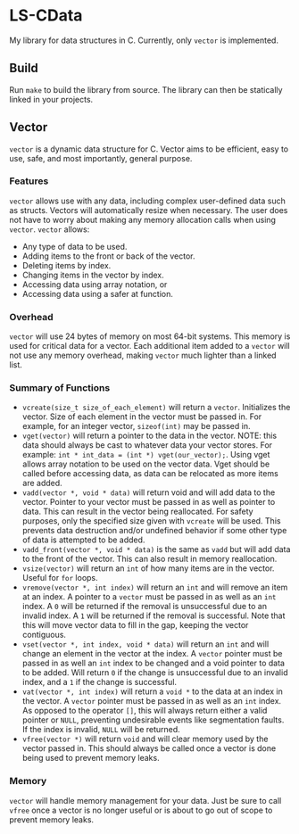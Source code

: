 # LS-CData
My library for data structures in C. Currently, only `vector` is implemented.

## Build
Run `make` to build the library from source. The library can then be statically linked in your projects.

## Vector
`vector` is a dynamic data structure for C. Vector aims to be efficient, easy to use,
safe, and most importantly, general purpose.

### Features
`vector` allows use with any data, including complex user-defined data such as structs.
Vectors will automatically resize when necessary. The user does not have to worry about
making any memory allocation calls when using `vector`. `vector` allows:

- Any type of data to be used.
- Adding items to the front or back of the vector.
- Deleting items by index.
- Changing items in the vector by index.
- Accessing data using array notation, or
- Accessing data using a safer at function.

### Overhead
`vector` will use 24 bytes of memory on most 64-bit systems. This memory is used for
critical data for a vector. Each additional item added to a `vector` will not use any
memory overhead, making `vector` much lighter than a linked list.

### Summary of Functions
- `vcreate(size_t size_of_each_element)` will return a `vector`. Initializes the vector. Size of each
element in the vector must be passed in. For example, for an integer vector, `sizeof(int)` may be passed in.
-  `vget(vector)` will return a pointer to the data in the vector. NOTE: this data should always be cast to whatever
data your vector stores. For example: `int * int_data = (int *) vget(our_vector);`. Using vget allows array notation
to be used on the vector data. Vget should be called before accessing data, as data can be relocated as more items are added.
- `vadd(vector *, void * data)` will return void and will add data to the vector. Pointer to your vector must be passed in as
well as pointer to data. This can result in the vector being reallocated. For safety purposes, only the specified size given with `vcreate` will be used. This prevents data
destruction and/or undefined behavior if some other type of data is attempted to be added.
- `vadd_front(vector *, void * data)` is the same as `vadd` but will add data to the front of the vector. This can also
result in memory reallocation.
- `vsize(vector)` will return an `int` of how many items are in the vector. Useful for `for` loops.
- `vremove(vector *, int index)` will return an `int` and will remove an item at an index. A pointer to a `vector` must be
passed in as well as an `int` index. A `0` will be returned if the removal is unsuccessful due to an invalid index. A `1` will
be returned if the removal is successful. Note that this will move vector data to fill in the gap, keeping the vector contiguous.
- `vset(vector *, int index, void * data)` will return an `int` and will change an element in the vector at the index. A `vector`
pointer must be passed in as well an `int` index to be changed and a void pointer to data to be added. Will return `0` if the
change is unsuccessful due to an invalid index, and a `1` if the change is successful.
- `vat(vector *, int index)` will return a `void *` to the data at an index in the vector. A `vector` pointer must be passed in
as well as an `int` index. As opposed to the operator `[]`, this will always return either a valid pointer or `NULL`, preventing
undesirable events like segmentation faults. If the index is invalid, `NULL` will be returned.
- `vfree(vector *)` will return `void` and will clear memory used by the vector passed in. This should always be called once a vector is done being used to prevent memory leaks.

### Memory
`vector` will handle memory management for your data. Just be sure to call `vfree` once a vector is no longer useful or is about to
go out of scope to prevent memory leaks.
